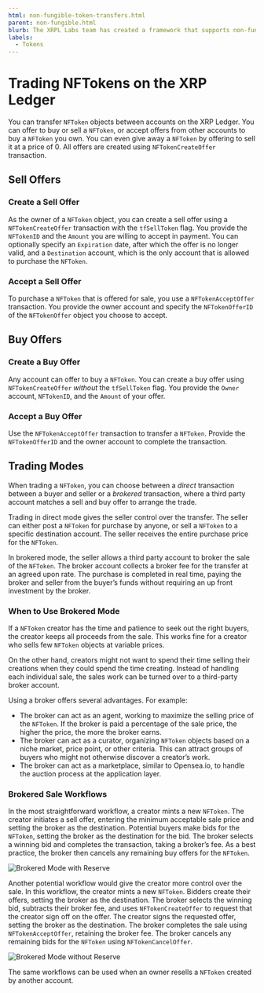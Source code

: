 ```yaml
---
html: non-fungible-token-transfers.html
parent: non-fungible.html
blurb: The XRPL Labs team has created a framework that supports non-fungible tokens.
labels:
  - Tokens
---
```

# Trading NFTokens on the XRP Ledger

You can transfer `NFToken` objects between accounts on the XRP Ledger. You can offer to buy or sell a `NFToken`, or accept offers from other accounts to buy a `NFToken` you own. You can even give away a `NFToken` by offering to sell it at a price of 0.  All offers are created using `NFTokenCreateOffer` transaction.


## Sell Offers


### Create a Sell Offer

As the owner of a `NFToken` object, you can create a sell offer using a `NFTokenCreateOffer` transaction with the `tfSellToken` flag. You provide the `NFTokenID` and the `Amount` you are willing to accept in payment. You can optionally specify an `Expiration` date, after which the offer is no longer valid, and a `Destination` account, which is the only account that is allowed to purchase the `NFToken`.


### Accept a Sell Offer

To purchase a `NFToken` that is offered for sale, you use a `NFTokenAcceptOffer` transaction. You provide the owner account and specify the `NFTokenOfferID` of the `NFTokenOffer` object you choose to accept.


## Buy Offers


### Create a Buy Offer

Any account can offer to buy a `NFToken`. You can create a buy offer using `NFTokenCreateOffer` _without_ the `tfSellToken` flag. You provide the `Owner` account, `NFTokenID`, and the `Amount` of your offer.


### Accept a Buy Offer

Use the `NFTokenAcceptOffer` transaction to transfer a `NFToken`. Provide the `NFTokenOfferID` and the owner account to complete the transaction.


## Trading Modes

When trading a `NFToken`, you can choose between a _direct_ transaction between a buyer and seller or a _brokered_ transaction, where a third party account matches a sell and buy offer to arrange the trade.

Trading in direct mode gives the seller control over the transfer. The seller can either post a `NFToken` for purchase by anyone, or sell a `NFToken` to a specific destination account. The seller receives the entire purchase price for the `NFToken`.

In brokered mode, the seller allows a third party account to broker the sale of the `NFToken`. The broker account collects a broker fee for the transfer at an agreed upon rate. The purchase is completed in real time, paying the broker and seller from the buyer’s funds without requiring an up front investment by the broker.


### When to Use Brokered Mode

If a `NFToken` creator has the time and patience to seek out the right buyers, the creator keeps all proceeds from the sale. This works fine for a creator who sells few `NFToken` objects at variable prices.

On the other hand, creators might not want to spend their time selling their creations when they could spend the time creating. Instead of handling each individual sale, the sales work can be turned over to a third-party broker account.

Using a broker offers several advantages. For example:

* The broker can act as an agent, working to maximize the selling price of the `NFToken`. If the broker is paid a percentage of the sale price, the higher the price, the more the broker earns.
* The broker can act as a curator, organizing `NFToken` objects based on a niche market, price point, or other criteria. This can attract groups of buyers who might not otherwise discover a creator’s work.
* The broker can act as a marketplace, similar to Opensea.io, to handle the auction process at the application layer.


### Brokered Sale Workflows

In the most straightforward workflow, a creator mints a new `NFToken`. The creator initiates a sell offer, entering the minimum acceptable sale price and setting the broker as the destination. Potential buyers make bids for the `NFToken`, setting the broker as the destination for the bid. The broker selects a winning bid and completes the transaction, taking a broker’s fee. As a best practice, the broker then cancels any remaining buy offers for the `NFToken`.


![Brokered Mode with Reserve](../../../img/nft-brokered-mode-with-reserve.png)


Another potential workflow would give the creator more control over the sale. In this workflow, the creator mints a new `NFToken`. Bidders create their offers, setting the broker as the destination. The broker selects the winning bid, subtracts their broker fee, and uses `NFTokenCreateOffer` to request that the creator sign off on the offer. The creator signs the requested offer, setting the broker as the destination. The broker completes the sale using `NFTokenAcceptOffer`, retaining the broker fee. The broker cancels any remaining bids for the `NFToken` using `NFTokenCancelOffer`.


![Brokered Mode without Reserve](../../../img/nft-brokered-mode-without-reserve.png)


The same workflows can be used when an owner resells a `NFToken` created by another account.